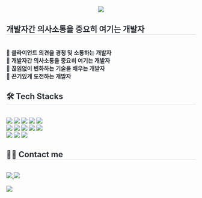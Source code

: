 <div align= "center">
    <img src="https://capsule-render.vercel.app/api?type=waving&color=gradient&height=180&text=mijin's%20git%20hub&animation=fadeIn&fontColor=ffffff&fontSize=60" />
    </div>
    <div style="text-align: left;"> 
    <h2 style="border-bottom: 1px solid #d8dee4; color: #282d33;"> 개발자간 의사소통을 중요히 여기는 개발자 </h2>  
    <div style="font-weight: 700; font-size: 15px; text-align: left; color: #282d33;"> <br>📌 클라이언트 의견을 경청 및 소통하는 개발자 <br> 📌 개발자간 의사소통을 중요히 여기는 개발자 <br> 📌 끊임없이 변화하는 기술을 배우는 개발자 <br> 📌 끈기있게 도전하는 개발자<br></div> 
    </div>
    <div style="text-align: left;">
    <h2 style="border-bottom: 1px solid #d8dee4; color: #282d33;"> 🛠️ Tech Stacks </h2> <br> 
    <div style="margin: ; text-align: left;" "text-align: left;"> <img src="https://img.shields.io/badge/Apache Tomcat-F8DC75?style=flat-square&logo=Apache Tomcat&logoColor=white">
          <img src="https://img.shields.io/badge/Bootstrap-7952B3?style=flat-square&logo=Bootstrap&logoColor=white">
          <img src="https://img.shields.io/badge/Figma-F24E1E?style=flat-square&logo=Figma&logoColor=white">
          <img src="https://img.shields.io/badge/Git-F05032?style=flat-square&logo=Git&logoColor=white">
          <img src="https://img.shields.io/badge/Github-181717?style=flat-square&logo=Github&logoColor=white">
          <br/><img src="https://img.shields.io/badge/HTML5-E34F26?style=flat-square&logo=HTML5&logoColor=white">
          <img src="https://img.shields.io/badge/jQuery-0769AD?style=flat-square&logo=jQuery&logoColor=white">
          <img src="https://img.shields.io/badge/Java-007396?style=flat-square&logo=Java&logoColor=white">
          <img src="https://img.shields.io/badge/Javascript-F7DF1E?style=flat-square&logo=Javascript&logoColor=white">
          <img src="https://img.shields.io/badge/MySQL-4479A1?style=flat-square&logo=MySQL&logoColor=white">
          <br/><img src="https://img.shields.io/badge/Notion-000000?style=flat-square&logo=Notion&logoColor=white">
          <img src="https://img.shields.io/badge/Oracle-F80000?style=flat-square&logo=Oracle&logoColor=white">
          <img src="https://img.shields.io/badge/Spring-6DB33F?style=flat-square&logo=Spring&logoColor=white">
          </div>
    </div>
    <div style="text-align: left;">
    <h2 style="border-bottom: 1px solid #d8dee4; color: #282d33;"> 🧑‍💻 Contact me </h2> <br> 
    <div style="text-align: left;"> <a href=https://blog.naver.com/rhalwls56> <img src="https://img.shields.io/badge/Naver-03C75A?style=flat-square&logo=Naver&logoColor=white&link=https://blog.naver.com/rhalwls56"> </a>
         <a href=https://equal-cone-a24.notion.site/43e48ed7dcee48fe98cde1b4c3dad809?pvs=4> <img src="https://img.shields.io/badge/Notion-000000?style=flat-square&logo=Notion&logoColor=white&link=https://equal-cone-a24.notion.site/43e48ed7dcee48fe98cde1b4c3dad809?pvs=4"> </a>
          </div>  <br> 
    <div style="text-align: left;"> <a href="https://hits.seeyoufarm.com"> <img src="https://hits.seeyoufarm.com/api/count/incr/badge.svg?url=https%3A%2F%2Fgithub.com%2Fmijin226%2F&count_bg=%23000000&title_bg=%23000000&icon=github.svg&icon_color=%23FFFFFF&title=GitHub&edge_flat=false"/></a>
       </div> 
    </div>
    
